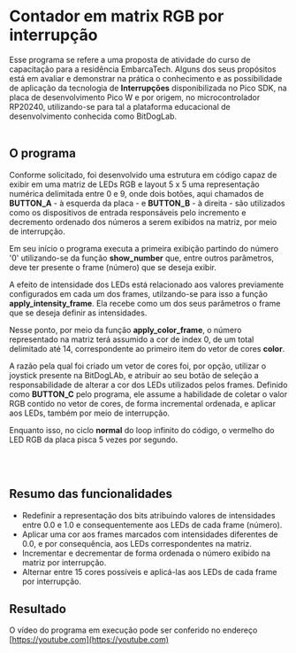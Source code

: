 # Contador em matrix RGB por interrupção
    


Esse programa se refere a uma proposta de atividade do curso de capacitação para a residência EmbarcaTech. Alguns dos seus propósitos está em avaliar e demonstrar na prática o conhecimento e as possibilidade de aplicação da tecnologia de **Interrupções** disponibilizada no Pico SDK, na placa de desenvolvimento Pico W e por origem, no microcontrolador RP20240, utilizando-se para tal a plataforma educacional de desenvolvimento conhecida como BitDogLab.<br><br>


## O programa

Conforme solicitado, foi desenvolvido uma estrutura em código capaz de exibir em uma matriz de LEDs RGB e layout 5 x 5 uma representação numérica delimitada entre 0 e 9, onde dois botões, aqui chamados de **BUTTON_A** - à esquerda da placa - e **BUTTON_B** - à direita - são utilizados como os dispositivos de entrada responsáveis pelo incremento e decremento ordenado dos números a serem exibidos na matriz, por meio de interrupção.

Em seu início o programa executa a primeira exibição partindo do número '0' utilizando-se da função **show_number** que, entre outros parâmetros, deve ter presente o frame (número) que se deseja exibir. 

A efeito de intensidade dos LEDs está relacionado aos valores previamente configurados em cada um dos frames, utilzando-se para isso a função **apply_intensity_frame**. Ela recebe como um dos seus parâmetros o frame que se deseja definir as intensidades. 

Nesse ponto, por meio da função **apply_color_frame**, o número representado na matriz terá assumido a cor de index 0, de um total delimitado até 14, correspondente ao primeiro item do vetor de cores **color**. 
 
A razão pela qual foi criado um vetor de cores foi, por opção, utilizar o joystick presente na BitDogLAb, e atribuir ao seu botão de seleção a responsabilidade de alterar a cor dos LEDs utilizados pelos frames. 
Definido como **BUTTON_C** pelo programa, ele assume a habilidade de coletar o valor RGB contido no vetor de cores, de forma incremental ordenada, e aplicar aos LEDs, também por meio de interrupção.

Enquanto isso, no ciclo **normal** do loop infinito do código, o vermelho do LED RGB da placa pisca 5 vezes por segundo.

<br><br>
 
## Resumo das funcionalidades

- Redefinir a representação dos bits atribuindo valores de intensidades entre 0.0 e 1.0 e consequentemente aos LEDs de cada frame (número).
- Aplicar uma cor aos frames marcados com intensidades diferentes de 0.0, e por consequência, aos LEDs correspondentes na matriz.
- Incrementar e decrementar de forma ordenada o número exibido na matriz por interrupção.
- Alternar entre 15 cores possíveis e aplicá-las aos LEDs de cada frame por interrupção.


## Resultado
O vídeo do programa em execução pode ser conferido no endereço [https://youtube.com](https://youtube.com)
 